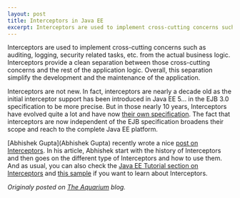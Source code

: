 ```yaml
---
layout: post
title: Interceptors in Java EE
excerpt: Interceptors are used to implement cross-cutting concerns such as ...
---
```


Interceptors are used to implement cross-cutting concerns such as auditing, logging, security related tasks, etc. from the actual business logic.  Interceptors provide a clean separation between those cross-cutting concerns and the rest of the application logic.  Overall, this separation simplify the development and the maintenance of the application.

Interceptors are not new.  In fact, interceptors are nearly a decade old as the initial interceptor support has been introduced in Java EE 5... in the EJB 3.0 specification to be more precise.  But in those nearly 10 years, Interceptors have evolved quite a lot and have now [their own specification](https://jcp.org/aboutJava/communityprocess/mrel/jsr318/index2.html).  The fact that interceptors are now independent of the EJB specification broadens their scope and reach to the complete Java EE platform.

[Abhishek Gupta](Abhishek Gupta) recently wrote a nice [post on Interceptors](https://abhirockzz.wordpress.com/2015/01/03/java-ee-interceptors/).  In his article, Abhishek start with the history of Interceptors and then goes on the different type of Interceptors and how to use them. And as usual, you can also check the [Java EE Tutorial section on Interceptors](https://docs.oracle.com/javaee/7/tutorial/cdi-adv006.htm#GKHJX) and [this sample](https://docs.oracle.com/javaee/7/tutorial/cdi-adv-examples004.htm#GKHPA) if you want to learn about Interceptors.


*Originaly posted on [The Aquarium](https://blogs.oracle.com/theaquarium/interceptors-in-java-ee) blog.*
